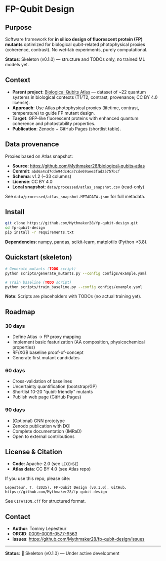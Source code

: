 # FP-Qubit Design

## Purpose

Software framework for **in silico design of fluorescent protein (FP) mutants** optimized for biological qubit-related photophysical proxies (coherence, contrast). No wet-lab experiments, purely computational.

**Status**: Skeleton (v0.1.0) — structure and TODOs only, no trained ML models yet.

## Context

- **Parent project**: [Biological Qubits Atlas](https://github.com/Mythmaker28/biological-qubits-atlas) — dataset of ~22 quantum systems in biological contexts (T1/T2, contrast, provenance; CC BY 4.0 license).
- **Approach**: Use Atlas photophysical proxies (lifetime, contrast, temperature) to guide FP mutant design.
- **Target**: GFP-like fluorescent proteins with enhanced quantum coherence and photostability properties.
- **Publication**: Zenodo + GitHub Pages (shortlist table).

## Data provenance

Proxies based on Atlas snapshot:
- **Source**: https://github.com/Mythmaker28/biological-qubits-atlas
- **Commit**: `abd6a4cd7dde94dc4ca7cde69aee3fad25757bcf`
- **Schema**: v1.2 (~33 columns)
- **License**: CC BY 4.0
- **Local snapshot**: `data/processed/atlas_snapshot.csv` (read-only)

See `data/processed/atlas_snapshot.METADATA.json` for full metadata.

## Install

```bash
git clone https://github.com/Mythmaker28/fp-qubit-design.git
cd fp-qubit-design
pip install -r requirements.txt
```

**Dependencies**: numpy, pandas, scikit-learn, matplotlib (Python ≥3.8).

## Quickstart (skeleton)

```bash
# Generate mutants (TODO script)
python scripts/generate_mutants.py --config configs/example.yaml

# Train baseline (TODO script)
python scripts/train_baseline.py --config configs/example.yaml
```

**Note**: Scripts are placeholders with TODOs (no actual training yet).

## Roadmap

### 30 days
- Define Atlas → FP proxy mapping
- Implement basic featurization (AA composition, physicochemical properties)
- RF/XGB baseline proof-of-concept
- Generate first mutant candidates

### 60 days
- Cross-validation of baselines
- Uncertainty quantification (bootstrap/GP)
- Shortlist 10-20 "qubit-friendly" mutants
- Publish web page (GitHub Pages)

### 90 days
- (Optional) GNN prototype
- Zenodo publication with DOI
- Complete documentation (IMRaD)
- Open to external contributions

## License & Citation

- **Code**: Apache-2.0 (see `LICENSE`)
- **Atlas data**: CC BY 4.0 (see Atlas repo)

If you use this repo, please cite:

```
Lepesteur, T. (2025). FP-Qubit Design (v0.1.0). GitHub. https://github.com/Mythmaker28/fp-qubit-design
```

See `CITATION.cff` for structured format.

## Contact

- **Author**: Tommy Lepesteur
- **ORCID**: [0009-0009-0577-9563](https://orcid.org/0009-0009-0577-9563)
- **Issues**: https://github.com/Mythmaker28/fp-qubit-design/issues

---

**Status**: 🚧 Skeleton (v0.1.0) — Under active development

